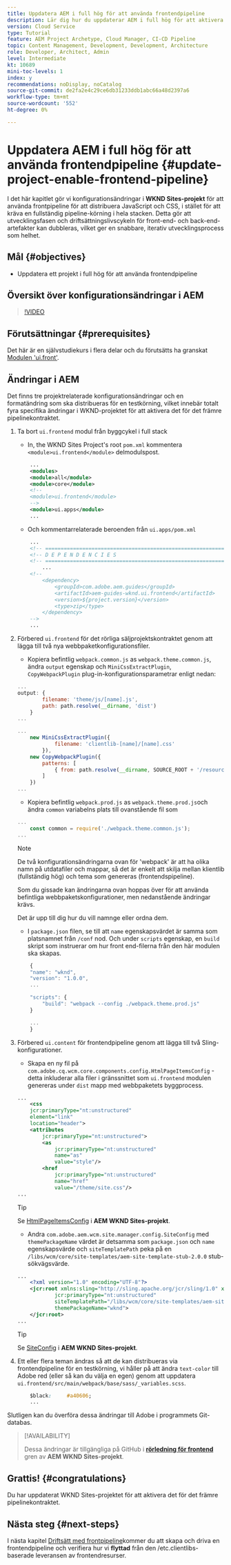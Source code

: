 ```yaml
---
title: Uppdatera AEM i full hög för att använda frontendpipeline
description: Lär dig hur du uppdaterar AEM i full hög för att aktivera det för frontendpipeline, så att endast slutartefakter byggs och distribueras.
version: Cloud Service
type: Tutorial
feature: AEM Project Archetype, Cloud Manager, CI-CD Pipeline
topic: Content Management, Development, Development, Architecture
role: Developer, Architect, Admin
level: Intermediate
kt: 10689
mini-toc-levels: 1
index: y
recommendations: noDisplay, noCatalog
source-git-commit: de2fa2e4c29ce6db31233ddb1abc66a48d2397a6
workflow-type: tm+mt
source-wordcount: '552'
ht-degree: 0%

---
```



# Uppdatera AEM i full hög för att använda frontendpipeline {#update-project-enable-frontend-pipeline}

I det här kapitlet gör vi konfigurationsändringar i __WKND Sites-projekt__ för att använda frontpipeline för att distribuera JavaScript och CSS, i stället för att kräva en fullständig pipeline-körning i hela stacken. Detta gör att utvecklingsfasen och driftsättningslivscykeln för front-end- och back-end-artefakter kan dubbleras, vilket ger en snabbare, iterativ utvecklingsprocess som helhet.

## Mål {#objectives}

* Uppdatera ett projekt i full hög för att använda frontendpipeline

## Översikt över konfigurationsändringar i AEM

>[!VIDEO](https://video.tv.adobe.com/v/3409419/)

## Förutsättningar {#prerequisites}

Det här är en självstudiekurs i flera delar och du förutsätts ha granskat [Modulen &#39;ui.front&#39;](./review-uifrontend-module.md).


## Ändringar i AEM

Det finns tre projektrelaterade konfigurationsändringar och en formatändring som ska distribueras för en testkörning, vilket innebär totalt fyra specifika ändringar i WKND-projektet för att aktivera det för det främre pipelinekontraktet.

1. Ta bort `ui.frontend` modul från byggcykel i full stack

   * In, the WKND Sites Project&#39;s root `pom.xml` kommentera `<module>ui.frontend</module>` delmodulspost.

   ```xml
       ...
       <modules>
       <module>all</module>
       <module>core</module>
       <!--
       <module>ui.frontend</module>
       -->                
       <module>ui.apps</module>
       ...
   ```

   * Och kommentarrelaterade beroenden från `ui.apps/pom.xml`

   ```xml
       ...
       <!-- ====================================================================== -->
       <!-- D E P E N D E N C I E S                                                -->
       <!-- ====================================================================== -->
           ...
       <!--
           <dependency>
               <groupId>com.adobe.aem.guides</groupId>
               <artifactId>aem-guides-wknd.ui.frontend</artifactId>
               <version>${project.version}</version>
               <type>zip</type>
           </dependency>
       -->    
       ...
   ```

1. Förbered `ui.frontend` för det rörliga säljprojektskontraktet genom att lägga till två nya webbpaketkonfigurationsfiler.

   * Kopiera befintlig `webpack.common.js` as `webpack.theme.common.js`, ändra `output` egenskap och `MiniCssExtractPlugin`, `CopyWebpackPlugin` plug-in-konfigurationsparametrar enligt nedan:

   ```javascript
   ...
   output: {
           filename: 'theme/js/[name].js', 
           path: path.resolve(__dirname, 'dist')
       }
   ...
   
   ...
       new MiniCssExtractPlugin({
               filename: 'clientlib-[name]/[name].css'
           }),
       new CopyWebpackPlugin({
           patterns: [
               { from: path.resolve(__dirname, SOURCE_ROOT + '/resources'), to: './clientlib-site' }
           ]
       })
   ...
   ```

   * Kopiera befintlig `webpack.prod.js` as `webpack.theme.prod.js`och ändra `common` variabelns plats till ovanstående fil som

   ```javascript
   ...
       const common = require('./webpack.theme.common.js');
   ...
   ```

   >[!NOTE]
   >
   >De två konfigurationsändringarna ovan för &#39;webpack&#39; är att ha olika namn på utdatafiler och mappar, så det är enkelt att skilja mellan klientlib (fullständig hög) och tema som genereras (frontendspipeline).
   >
   >Som du gissade kan ändringarna ovan hoppas över för att använda befintliga webbpaketskonfigurationer, men nedanstående ändringar krävs.
   >
   >Det är upp till dig hur du vill namnge eller ordna dem.


   * I `package.json` filen, se till att  `name` egenskapsvärdet är samma som platsnamnet från `/conf` nod. Och under `scripts` egenskap, en `build` skript som instruerar om hur front end-filerna från den här modulen ska skapas.

   ```javascript
       {
       "name": "wknd",
       "version": "1.0.0",
       ...
   
       "scripts": {
           "build": "webpack --config ./webpack.theme.prod.js"
       }
   
       ...
       }
   ```

1. Förbered `ui.content` för frontendpipeline genom att lägga till två Sling-konfigurationer.

   * Skapa en ny fil på `com.adobe.cq.wcm.core.components.config.HtmlPageItemsConfig` - detta inkluderar alla filer i gränssnittet som `ui.frontend` modulen genereras under `dist` mapp med webbpaketets byggprocess.

   ```xml
   ...
       <css
       jcr:primaryType="nt:unstructured"
       element="link"
       location="header">
       <attributes
           jcr:primaryType="nt:unstructured">
           <as
               jcr:primaryType="nt:unstructured"
               name="as"
               value="style"/>
           <href
               jcr:primaryType="nt:unstructured"
               name="href"
               value="/theme/site.css"/>
   ...
   ```

   >[!TIP]
   >
   >    Se [HtmlPageItemsConfig](https://github.com/adobe/aem-guides-wknd/blob/feature/frontend-pipeline/ui.content/src/main/content/jcr_root/conf/wknd/_sling_configs/com.adobe.cq.wcm.core.components.config.HtmlPageItemsConfig/.content.xml) i __AEM WKND Sites-projekt__.


   * Andra `com.adobe.aem.wcm.site.manager.config.SiteConfig` med `themePackageName` värdet är detsamma som `package.json` och `name` egenskapsvärde och `siteTemplatePath` peka på en `/libs/wcm/core/site-templates/aem-site-template-stub-2.0.0` stub-sökvägsvärde.

   ```xml
   ...
       <?xml version="1.0" encoding="UTF-8"?>
       <jcr:root xmlns:sling="http://sling.apache.org/jcr/sling/1.0" xmlns:jcr="http://www.jcp.org/jcr/1.0" xmlns:nt="http://www.jcp.org/jcr/nt/1.0"
               jcr:primaryType="nt:unstructured"
               siteTemplatePath="/libs/wcm/core/site-templates/aem-site-template-stub-2.0.0"
               themePackageName="wknd">
       </jcr:root>
   ...
   ```

   >[!TIP]
   >
   >    Se [SiteConfig](https://github.com/adobe/aem-guides-wknd/blob/feature/frontend-pipeline/ui.content/src/main/content/jcr_root/conf/wknd/_sling_configs/com.adobe.aem.wcm.site.manager.config.SiteConfig/.content.xml) i __AEM WKND Sites-projekt__.

1. Ett eller flera teman ändras så att de kan distribueras via frontendpipeline för en testkörning, vi håller på att ändra `text-color` till Adobe red (eller så kan du välja en egen) genom att uppdatera `ui.frontend/src/main/webpack/base/sass/_variables.scss`.

   ```css
       $black:     #a40606;
       ...
   ```

Slutligen kan du överföra dessa ändringar till Adobe i programmets Git-databas.


>[!AVAILABILITY]
>
> Dessa ändringar är tillgängliga på GitHub i [__rörledning för frontend__](https://github.com/adobe/aem-guides-wknd/tree/feature/frontend-pipeline) gren av __AEM WKND Sites-projekt__.


## Grattis! {#congratulations}

Du har uppdaterat WKND Sites-projektet för att aktivera det för det främre pipelinekontraktet.

## Nästa steg {#next-steps}

I nästa kapitel [Driftsätt med frontpipeline](create-frontend-pipeline.md)kommer du att skapa och driva en frontendpipeline och verifiera hur vi __flyttad__ från den /etc.clientlibs-baserade leveransen av frontendresurser.
